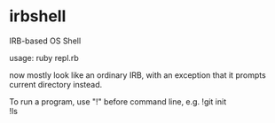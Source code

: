 irbshell
========

IRB-based OS Shell

usage: ruby repl.rb

now mostly look like an ordinary IRB, with an exception that it prompts current directory instead.

To run a program, use "!" before command line, e.g.
  !git init<BR>
  !ls<BR>
  
